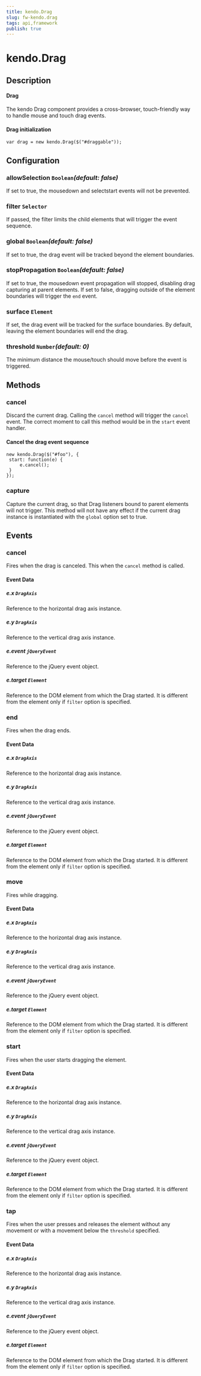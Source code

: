 ```yaml
---
title: kendo.Drag
slug: fw-kendo.drag
tags: api,framework
publish: true
---
```


# kendo.Drag

## Description



#### Drag
The kendo Drag component provides a cross-browser, touch-friendly way to handle mouse and touch drag events.

#### **Drag** initialization

    var drag = new kendo.Drag($("#draggable"));

## Configuration

### allowSelection `Boolean`*(default: false)*

 If set to true, the mousedown and selectstart events will not be prevented.

### filter `Selector`

If passed, the filter limits the child elements that will trigger the event sequence.

### global `Boolean`*(default: false)*

 If set to true, the drag event will be tracked beyond the element boundaries.

### stopPropagation `Boolean`*(default: false)*

 If set to true, the mousedown event propagation will stopped, disabling
drag capturing at parent elements.
If set to false, dragging outside of the element boundaries will trigger the `end` event.

### surface `Element`

If set, the drag event will be tracked for the surface boundaries. By default, leaving the element boundaries will end the drag.

### threshold `Number`*(default: 0)*

 The minimum distance the mouse/touch should move before the event is triggered.

## Methods

### cancel

Discard the current drag. Calling the `cancel` method will trigger the `cancel` event.
The correct moment to call this method would be in the `start` event handler.

#### Cancel the drag event sequence

    new kendo.Drag($("#foo"), {
     start: function(e) {
         e.cancel();
     }
    });

### capture

Capture the current drag, so that Drag listeners bound to parent elements will not trigger.
This method will not have any effect if the current drag instance is instantiated with the `global` option set to true.

## Events

### cancel

Fires when the drag is canceled. This  when the `cancel` method is called.

#### Event Data

##### e.x `DragAxis`

Reference to the horizontal drag axis instance.

##### e.y `DragAxis`

Reference to the vertical drag axis instance.

##### e.event `jQueryEvent`

Reference to the jQuery event object.

##### e.target `Element`

Reference to the DOM element from which the Drag started.
It is different from the element only if `filter` option is specified.

### end

Fires when the drag ends.

#### Event Data

##### e.x `DragAxis`

Reference to the horizontal drag axis instance.

##### e.y `DragAxis`

Reference to the vertical drag axis instance.

##### e.event `jQueryEvent`

Reference to the jQuery event object.

##### e.target `Element`

Reference to the DOM element from which the Drag started.
It is different from the element only if `filter` option is specified.

### move

Fires while dragging.

#### Event Data

##### e.x `DragAxis`

Reference to the horizontal drag axis instance.

##### e.y `DragAxis`

Reference to the vertical drag axis instance.

##### e.event `jQueryEvent`

Reference to the jQuery event object.

##### e.target `Element`

Reference to the DOM element from which the Drag started.
It is different from the element only if `filter` option is specified.

### start

Fires when the user starts dragging the element.

#### Event Data

##### e.x `DragAxis`

Reference to the horizontal drag axis instance.

##### e.y `DragAxis`

Reference to the vertical drag axis instance.

##### e.event `jQueryEvent`

Reference to the jQuery event object.

##### e.target `Element`

Reference to the DOM element from which the Drag started.
It is different from the element only if `filter` option is specified.

### tap

Fires when the user presses and releases the element without any movement or with a movement below the `threshold` specified.

#### Event Data

##### e.x `DragAxis`

Reference to the horizontal drag axis instance.

##### e.y `DragAxis`

Reference to the vertical drag axis instance.

##### e.event `jQueryEvent`

Reference to the jQuery event object.

##### e.target `Element`

Reference to the DOM element from which the Drag started.
It is different from the element only if `filter` option is specified.